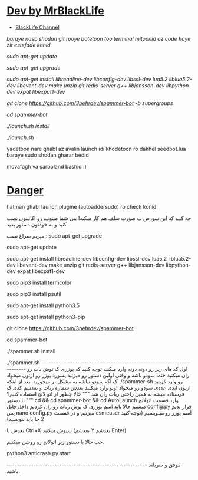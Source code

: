 # [Dev by MrBlackLife](https://telegram.me/Mrblacklife)

* [BlackLife Channel](https://telegram.me/BlackLifeTM)

*baraye nasb shodan git rooye botetoon too terminal mitoonid az code haye zir estefade konid*

*sudo apt-get update*

*sudo apt-get upgrade*

*sudo apt-get install libreadline-dev libconfig-dev libssl-dev lua5.2 liblua5.2-dev libevent-dev make unzip git redis-server g++ libjansson-dev libpython-dev expat libexpat1-dev*

*git clone https://github.com/3pehrdev/spammer-bot -b supergroups*

*cd spammer-bot*

*./launch.sh install*

*./launch.sh*

yadetoon nare ghabl az avalin launch idi khodetoon ro dakhel seedbot.lua baraye sudo shodan gharar bedid

movafagh va sarboland bashid :)
# [Danger](telegram.me/joker_admin_1)

hatman ghabl launch plugine (autoaddersudo) ro check konid







جه کنید که این سورس ب صورت سلف هم کار میکنه! ینی شما میتونید رو اکانتتون نصب کنید و به خودتون دستور بدید

میریم سراغ نصب :
sudo apt-get upgrade

sudo apt-get update

sudo apt-get install libreadline-dev libconfig-dev libssl-dev lua5.2 liblua5.2-dev libevent-dev make unzip git redis-server g++ libjansson-dev libpython-dev expat libexpat1-dev

sudo pip3 install termcolor

sudo pip3 install psutil

sudo apt-get install python3.5

sudo apt-get install python3-pip

git clone https://github.com/3pehrdev/spammer-bot

cd spammer-bot

./spammer.sh install

./spammer.sh 
—---------------------------------------------------------------------
اول کد های زیر رو دونه دونه وارد میکنید توجه کنید که یوزری ک توش بات رو ران میکنید حتما سودو باشه و وقتی اولین دستور رو میزنید پسورد یوزر رو ازتون میخواد ک اگه سودو نباشه به مشکل بر میخورید.
بعد از اینکه 
./spammer-sh
رو وارد کردید ازتون ایدی عددی سودو رو میخواد 
اونو وارد میکنید
بعدش شماره ربات 
و بعدشم کدی ک فرستاده میشه
به همین راحتی ربات ران شد
""" حالا چطور از اتو لانچ استفاده کنیم؟ """
با دستور 
cd && cd spammer-bot && cd AutoLaunch
وارد قسمت اتولانچ میشیم حالا باید اسم یوزری ک توش ربات رو ران کردیم داخل فایل config.py
قرار بدیم 
پس
nano config.py 
میزنیم 
و در قسمت esmeuser اسم یوزر رو مینویسیم (توجه کنید 2 جا باید بنویسید)

بعدش با Ctrl+X سیوش میکنید (بعدشم Y بعدشم  Enter)

خب حالا با دستور زیر اتولانچ رو روشن میکنیم.

python3 anticrash.py start

—---------------------------------------------------------
موفق و سربلند باشید.
